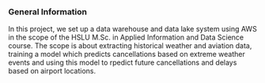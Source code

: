 ### General Information

In this project, we set up a data warehouse and data lake system using AWS in the scope of the HSLU M.Sc. in Applied Information and Data Science course. 
The scope is about extracting historical weather and aviation data, training a model which predicts cancellations based on extreme weather events and using this model 
to rpedict future cancellations and delays based on airport locations.



